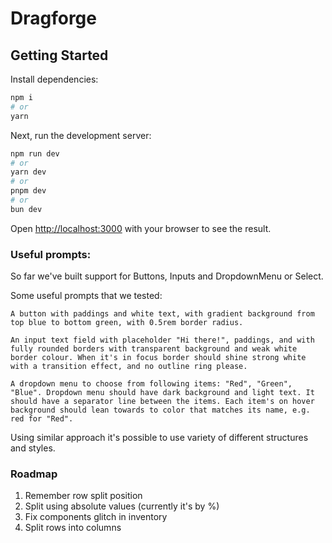 # Dragforge

## Getting Started

Install dependencies:

```bash
npm i
# or
yarn
```

Next, run the development server:

```bash
npm run dev
# or
yarn dev
# or
pnpm dev
# or
bun dev
```

Open [http://localhost:3000](http://localhost:3000) with your browser to see the result.

### Useful prompts:

So far we've built support for Buttons, Inputs and DropdownMenu or Select.

Some useful prompts that we tested:

```
A button with paddings and white text, with gradient background from top blue to bottom green, with 0.5rem border radius.
```

```
An input text field with placeholder "Hi there!", paddings, and with fully rounded borders with transparent background and weak white border colour. When it's in focus border should shine strong white with a transition effect, and no outline ring please.
```

```
A dropdown menu to choose from following items: "Red", "Green", "Blue". Dropdown menu should have dark background and light text. It should have a separator line between the items. Each item's on hover background should lean towards to color that matches its name, e.g. red for "Red".
```

Using similar approach it's possible to use variety of different structures and styles.

### Roadmap

1. Remember row split position
2. Split using absolute values (currently it's by %)
3. Fix components glitch in inventory
4. Split rows into columns
